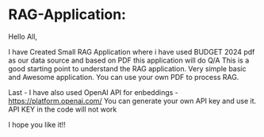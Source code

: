 # RAG-Application: 
Hello All,

I have Created Small RAG Application where i have used BUDGET 2024 pdf as our data source and based on PDF this application will do Q/A
This is a good starting point to understand the RAG application. Very simple basic and Awesome application. You can use your own PDF to process RAG.

Last - I have also used OpenAI API for enbeddings - https://platform.openai.com/ You can generate your own API key and use it. API KEY in the code will not work

I hope you like it!!
